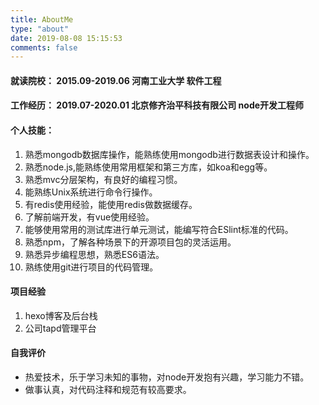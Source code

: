 ```yaml
---
title: AboutMe
type: "about"
date: 2019-08-08 15:15:53
comments: false
---
```


#### 就读院校： 2015.09-2019.06   河南工业大学   软件工程
#### 工作经历： 2019.07-2020.01   北京修齐治平科技有限公司   node开发工程师
#### 个人技能： 
1. 熟悉mongodb数据库操作，能熟练使用mongodb进行数据表设计和操作。
2. 熟悉node.js,能熟练使用常用框架和第三方库，如koa和egg等。
3. 熟悉mvc分层架构，有良好的编程习惯。
4. 能熟练Unix系统进行命令行操作。
5. 有redis使用经验，能使用redis做数据缓存。
6. 了解前端开发，有vue使用经验。
7. 能够使用常用的测试库进行单元测试，能编写符合ESlint标准的代码。
8. 熟悉npm，了解各种场景下的开源项目包的灵活运用。
9. 熟悉异步编程思想，熟悉ES6语法。
10. 熟练使用git进行项目的代码管理。
#### 项目经验
1. hexo博客及后台栈
2. 公司tapd管理平台
#### 自我评价
* 热爱技术，乐于学习未知的事物，对node开发抱有兴趣，学习能力不错。
* 做事认真，对代码注释和规范有较高要求。